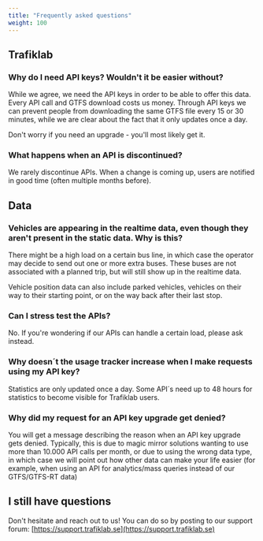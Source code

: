 ```yaml
---
title: "Frequently asked questions"
weight: 100
---
```

## Trafiklab

### Why do I need API keys? Wouldn't it be easier without?

While we agree, we need the API keys in order to be able to offer this data. Every API call and GTFS download costs us
money. Through API keys we can prevent people from downloading the same GTFS file every 15 or 30 minutes, while we are
clear about the fact that it only updates once a day.

Don't worry if you need an upgrade - you'll most likely get it.

### What happens when an API is discontinued?

We rarely discontinue APIs. When a change is coming up, users are notified in good time (often multiple months
before).

## Data

### Vehicles are appearing in the realtime data, even though they aren't present in the static data. Why is this?

There might be a high load on a certain bus line, in which case the operator may decide to send out one or more extra
buses. These buses are not associated with a planned trip, but will still show up in the realtime data.

Vehicle position data can also include parked vehicles, vehicles on their way to their starting point, or on the way
back after their last stop.

### Can I stress test the APIs?

No. If you're wondering if our APIs can handle a certain load, please ask instead.

### Why doesn´t the usage tracker increase when I make requests using my API key? 

Statistics are only updated once a day. Some API´s need up to 48 hours for statistics to become visible for Trafiklab users.

### Why did my request for an API key upgrade get denied?

You will get a message describing the reason when an API key upgrade gets denied. Typically, this is due to magic mirror
solutions wanting to use more than 10.000 API calls per month, or due to using the wrong data type, in which case we
will point out how other data can make your life easier (for example, when using an API for analytics/mass queries
instead of our GTFS/GTFS-RT data)

## I still have questions

Don't hesitate and reach out to us! You can do so by posting to our support
forum: [https://support.trafiklab.se](https://support.trafiklab.se)
